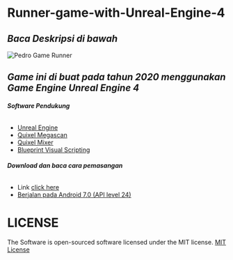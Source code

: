 # Runner-game-with-Unreal-Engine-4
 ## ***Baca Deskripsi di bawah***

![Pedro Game Runner](https://user-images.githubusercontent.com/59316805/132381396-7b7c3796-bfee-42bd-ba0a-7d15dfb730e6.png)


  ## ***Game ini di buat pada tahun 2020 menggunakan Game Engine Unreal Engine 4***
  
  ###### ***Software Pendukung***
 - [Unreal Engine ](https://www.unrealengine.com/en-US/)
 - [Quixel Megascan](https://quixel.com/megascans/)
 - [Quixel Mixer](https://quixel.com/mixer)
 - [Blueprint Visual Scripting](https://docs.unrealengine.com/4.27/en-US/ProgrammingAndScripting/Blueprints/)

###### ***Download dan baca cara pemasangan***
 - Link [click here](https://drive.google.com/drive/u/1/folders/13GnWQxWoS_NrlePga-Dx2IxhGONn7H56)
 - [Berjalan pada Android 7.0 (API level 24)](https://developer.android.com/studio/releases/platforms?hl=id#7.0)




# LICENSE ##

The Software is open-sourced software licensed under the MIT license. [MIT License](https://github.com/Pedro-korwa/Runner-game-with-Unreal-Engine-4/blob/master/LICENSE)

 

